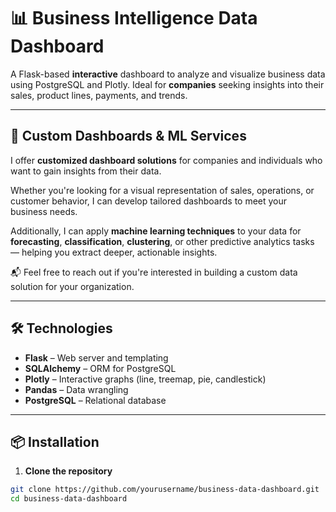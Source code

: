 # 📊 Business Intelligence Data Dashboard

A Flask-based __interactive__ dashboard to analyze and visualize business data using PostgreSQL and Plotly. Ideal for __companies__ seeking insights into their sales, product lines, payments, and trends.

---

## 💼 Custom Dashboards & ML Services

I offer __customized dashboard solutions__ for companies and individuals who want to gain insights from their data.

Whether you're looking for a visual representation of sales, operations, or customer behavior, I can develop tailored dashboards to meet your business needs.

Additionally, I can apply __machine learning techniques__ to your data for __forecasting__, __classification__, __clustering__, or other predictive analytics tasks — helping you extract deeper, actionable insights.

📬 Feel free to reach out if you're interested in building a custom data solution for your organization.


---

## 🛠️ Technologies

- **Flask** – Web server and templating
- **SQLAlchemy** – ORM for PostgreSQL
- **Plotly** – Interactive graphs (line, treemap, pie, candlestick)
- **Pandas** – Data wrangling
- **PostgreSQL** – Relational database

---

## 📦 Installation

1. **Clone the repository**
```bash
git clone https://github.com/yourusername/business-data-dashboard.git
cd business-data-dashboard
